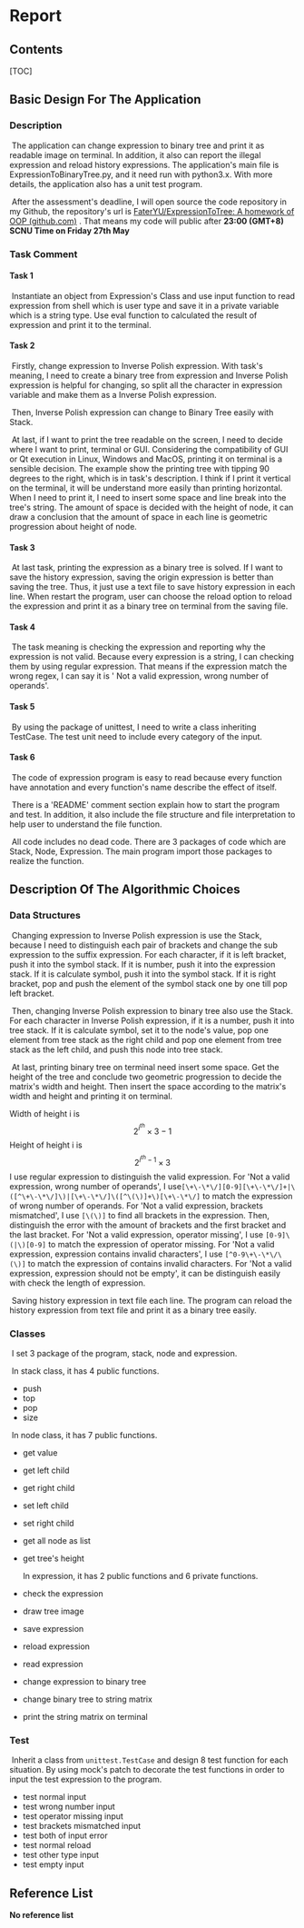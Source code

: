 # Report

## Contents

[TOC]

##  Basic Design For The Application

### Description

​	The application can change expression to binary tree and print it as readable image on terminal. In addition, it also can report the illegal expression and reload history expressions. The application's main file is ExpressionToBinaryTree.py, and it need run with python3.x. With more details, the application also has a unit test program.

​	After the assessment's deadline, I will open source the code repository in my Github, the repository's url is [FaterYU/ExpressionToTree: A homework of OOP (github.com)](https://github.com/FaterYU/ExpressionToTree) . That means my code will public after **23:00 (GMT+8) SCNU Time on Friday 27th May**

### Task Comment

#### Task 1

​	Instantiate an object from Expression's Class and use input function to read expression from shell which is user type and save it in a private variable which is a string type. Use eval function to calculated the result of expression and print it to the terminal.

#### Task 2

​	Firstly, change expression to Inverse Polish expression. With task's meaning, I need to create a binary tree from expression and Inverse Polish expression is helpful for changing, so split all the character in expression variable and make them as a Inverse Polish expression. 

​	Then, Inverse Polish expression can change to Binary Tree easily with Stack. 

​	At last, if I want to print the tree readable on the screen, I need to decide where I want to print,  terminal or GUI. Considering the compatibility of GUI or Qt execution in Linux, Windows and MacOS, printing it on terminal is a sensible decision. The example show the printing tree with tipping 90 degrees to the right, which is in task's description. I think if I print it vertical on the terminal, it will be understand more easily than printing horizontal. When I need to print it, I need to insert some space and line break into the tree's string. The amount of space is decided with the height of node, it can draw a conclusion that the amount of space in each line is geometric progression about height of node.

#### Task 3

​	At last task, printing the expression as a binary tree is solved. If I want to save the history expression, saving the origin expression is better than saving the tree. Thus, it just use a text file to save history expression in each line. When restart the program, user can choose the reload option to reload the expression and print it as a binary tree on terminal from the saving file.

#### Task 4

​	The task meaning is checking the expression and reporting why the expression is not valid. Because every expression is a string, I can checking them by using regular expression. That means if the expression match the wrong regex, I can say it is ' Not a valid expression, wrong number of operands'. 

#### Task 5

​	By using the package of unittest, I need to write a class inheriting TestCase. The test unit need to include every category of the input.

#### Task 6

​	The code of expression program is easy to read because every function have annotation and every function's name describe the effect of itself. 

​	There is a 'README' comment section explain how to start the program and test. In addition, it also include the file structure and file interpretation to help user to understand the file function. 

​	All code includes no dead code. There are 3 packages of code which are Stack, Node, Expression. The main program import those packages to realize the function.

##  Description Of The Algorithmic Choices

###  Data Structures

​	 Changing expression to Inverse Polish expression is use the Stack, because I need to distinguish each pair of brackets and change the sub expression to the suffix expression. For each character, if it is left bracket, push it into the symbol stack. If it is number, push it into the expression stack. If it is calculate symbol, push it into the symbol stack. If it is right bracket, pop and push the element of the symbol stack one by one till pop left bracket.

​	Then, changing Inverse Polish expression to binary tree also use the Stack. For each character in Inverse Polish expression, if it is a number, push it into tree stack. If it is calculate symbol, set it to the node's value, pop one element from tree stack as the right child and pop one element from tree stack as the left child, and push this node into tree stack.

​	At last, printing binary tree on terminal need insert some space. Get the height of the tree and conclude two geometric progression to decide the matrix's width and height. Then insert the space according to the matrix's width and height and printing it on terminal.

Width of height i is
$$
2^{i^{th}}\times3-1
$$
Height of height i is
$$
2^{i^{th}-1}\times3
$$
​	I use regular expression to distinguish the valid expression. For 'Not a valid expression, wrong number of operands', I use`[\+\-\*\/][0-9][\+\-\*\/]+|\([^\+\-\*\/]\)|[\+\-\*\/]\([^\(\)]+\)[\+\-\*\/]` to match the expression of wrong number of operands. For 'Not a valid expression, brackets mismatched', I use `[\(\)]` to find all brackets in the expression. Then, distinguish the error with the amount of brackets and the first bracket and the last bracket. For 'Not a valid expression, operator missing', I use `[0-9]\(|\)[0-9]` to match the expression of operator missing. For 'Not a valid expression, expression contains invalid characters', I use `[^0-9\+\-\*\/\(\)]` to match the expression of contains invalid characters. For 'Not a valid expression, expression should not be empty', it can be distinguish easily with check the length of expression.

​	Saving history expression in text file each line. The program can reload the history expression from text file and print it as a binary tree easily.

### Classes

​	I set 3 package of the program, stack, node and expression. 

​	In stack class, it has 4 public functions.

- push
- top
- pop
- size

​	In node class, it has 7 public functions.

- get value

- get left child

- get right child

- set left child

- set right child

- get all node as list

- get tree's height

  In expression, it has 2 public functions and 6 private functions.

- check the expression

- draw tree image

- save expression

- reload expression

- read expression

- change expression to binary tree

- change binary tree to string matrix

- print the string matrix on terminal

### Test

​	Inherit a class from `unittest.TestCase` and design 8 test function for each situation. By using mock's patch to decorate the test functions in order to input the test expression to the program.

- test normal input
- test wrong number input
- test operator missing input
- test brackets mismatched input
- test both of input error
- test normal reload
- test other type input
- test empty input

## Reference List

**No reference list**